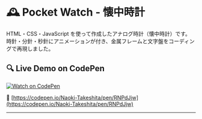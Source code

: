 # 🕰️ Pocket Watch - 懐中時計

HTML・CSS・JavaScript を使って作成したアナログ時計（懐中時計）です。  
時針・分針・秒針にアニメーションが付き、金属フレームと文字盤をコーディングで再現しました。

## 🔍 Live Demo on CodePen

[![Watch on CodePen](https://img.shields.io/badge/View%20on-CodePen-black?logo=codepen&style=for-the-badge)](https://codepen.io/Naoki-Takeshita/pen/RNPdJjw)

📎 [https://codepen.io/Naoki-Takeshita/pen/RNPdJjw](https://codepen.io/Naoki-Takeshita/pen/RNPdJjw)

---
